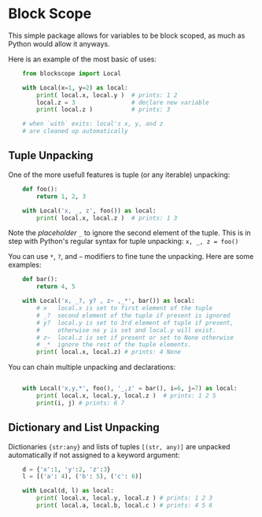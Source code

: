 # Block Scope

This simple package allows for variables to be block scoped, as much as Python would allow it anyways.

Here is an example of the most basic of uses:
```py
    from blockscope import Local

    with Local(x=1, y=2) as local:
        print( local.x, local.y )  # prints: 1 2
        local.z = 3                # declare new variable
        print( local.z )           # prints: 3

    # when `with` exits: local's x, y, and z
    # are cleaned up automatically
```
Tuple Unpacking
---------------
One of the more usefull features is tuple (or any iterable) unpacking:
```py
    def foo():
        return 1, 2, 3

    with Local('x, _, z', foo()) as local:
        print( local.x, local.z )  # prints: 1 3
```
Note the *placeholder* `_` to ignore the second element of the tuple. This is in step with Python's regular syntax for tuple unpacking: `x, _, z = foo() `


You can use `*`, `?`, and `~` modifiers to fine tune the unpacking.
Here are some examples:
```py
    def bar():
        return 4, 5

    with Local('x, _?, y? , z~ ,_*', bar()) as local:
        # x   local.x is set to first element of the tuple
        # _?  second element of the tuple if present is ignored
        # y?  local.y is set to 3rd element of tuple if present,
        #     otherwise no y is set and local.y will exist.
        # z~  local.z is set if present or set to None otherwise
        # _*  ignore the rest of the tuple elements.
        print( local.x, local.z) # prints: 4 None
```

You can chain multiple unpacking and declarations:
```py

    with Local('x,y,*', foo(), '_,z' = bar(), i=6, j=7) as local:
        print( local.x, local.y, local.z )  # prints: 1 2 5
        print(i, j) # prints: 6 7
```

Dictionary and List Unpacking
-----------------------------
Dictionaries `{str:any}` and lists of tuples `[(str, any)]` are unpacked automatically if not assigned to a keyword argument:
```py
    d = {'x':1, 'y':2, 'z':3}
    l = [('a': 4), ('b': 5), ('c': 6)]

    with Local(d, l) as local:
        print( local.x, local.y, local.z ) # prints: 1 2 3
        print( local.a, local.b, local.c ) # prints: 4 5 6
```


